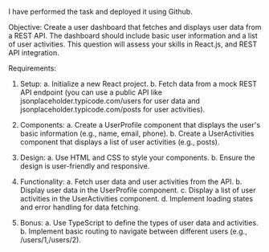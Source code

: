 I have performed the task and deployed it using Github.

Objective: Create a user dashboard that fetches and displays user data from a REST API. The dashboard should include basic user information and a list of user activities. This question will assess your skills in React.js, and REST API integration.

Requirements:

1. Setup:
a. Initialize a new React project.
b. Fetch data from a mock REST API endpoint (you can use a public API like
jsonplaceholder.typicode.com/users for user data and jsonplaceholder.typicode.com/posts for user activities).

2. Components:
a. Create a UserProfile component that displays the user's basic information (e.g., name, email, phone).
b. Create a UserActivities component that displays a list of user activities (e.g., posts).

3. Design:
a. Use HTML and CSS to style your components.
b. Ensure the design is user-friendly and responsive.

4. Functionality:
a. Fetch user data and user activities from the API.
b. Display user data in the UserProfile component.
c. Display a list of user activities in the UserActivities component.
d. Implement loading states and error handling for data fetching.

5. Bonus:
a. Use TypeScript to define the types of user data and activities.
b. Implement basic routing to navigate between different users (e.g., /users/1,/users/2).
